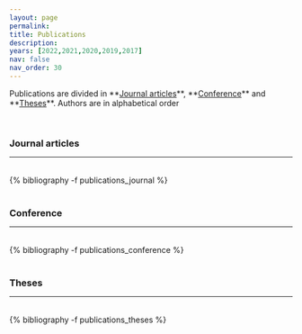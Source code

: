 ```yaml
---
layout: page
permalink: 
title: Publications
description: 
years: [2022,2021,2020,2019,2017]
nav: false
nav_order: 30
---
```

<!-- _pages/publications.md -->



<p markdown="1"> 
Publications are divided in **<a href="#journal">Journal articles</a>**, **<a href="#preprint">Conference</a>** and **<a href="#theses">Theses</a>**. 
Authors are in alphabetical order 
</p>


<div class="publications">

<a id="journal"><h3 style="margin-top: 3.3rem; margin-bottom: 0.3rem;">Journal articles</h3></a>
<hr style="color: var(--global-text-color); height: 1px; margin-bottom: 2rem;">
{% bibliography -f publications_journal %}

<a id="conference"><h3 style="margin-top: 2.5rem; margin-bottom: 0.3rem;">Conference</h3></a> 
<hr style="color: var(--global-text-color); height: 1px; margin-bottom: 2rem;">
{% bibliography -f publications_conference %}

<a id="theses"><h3 style="margin-top: 2.5rem; margin-bottom: 0.3rem;">Theses</h3></a>
<hr style="color: var(--global-text-color); height: 1px; margin-bottom: 2rem;">
{% bibliography -f publications_theses %}

</div>


